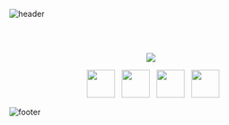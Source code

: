 <!-- 
![header](https://capsule-render.vercel.app/api?type=waving&color=gradient&height=280&section=header&text=MTigee%20isHere%20%F0%9F%91%8B&fontSize=80)
-->
![header](https://capsule-render.vercel.app/api?type=waving&color=gradient&height=280&section=header&text=MTigee%20isHere%&fontSize=60)

<br>
<br>



<p align="center">
  <a href="https://komarev.com/ghpvc/?username=Mtigee&style=for-the-badge">
    <img src="https://komarev.com/ghpvc/?username=Mtigee&style=for-the-badge">
</a>
</p>

<p align="center">
&nbsp; <a href="https://twitter.com/" target="_blank" rel="noopener noreferrer"><img src="https://img.icons8.com/plasticine/100/000000/twitter.png" width="50" /></a>  
&nbsp; <a href="https://www.instagram.com/" target="_blank" rel="noopener noreferrer"><img src="https://img.icons8.com/plasticine/100/000000/instagram-new.png" width="50" /></a>  
&nbsp; <a href="https://www.linkedin.com/" target="_blank" rel="noopener noreferrer"><img src="https://img.icons8.com/plasticine/100/000000/linkedin.png" width="50" /></a>
&nbsp; <a href="mailto:" target="_blank" rel="noopener noreferrer"><img src="https://img.icons8.com/plasticine/100/000000/gmail.png"  width="50" /></a>
</p>



![footer](https://capsule-render.vercel.app/api?type=waving&color=gradient&height=150&section=footer)
